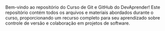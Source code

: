 Bem-vindo ao repositório do Curso de Git e GitHub do DevAprender! Este repositório contém todos os arquivos e materiais abordados durante o curso, proporcionando um recurso completo para seu aprendizado sobre controle de versão e colaboração em projetos de software.

